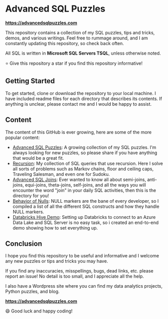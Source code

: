 # Advanced SQL Puzzles

**https://advancedsqlpuzzles.com**  

This repository contains a collection of my SQL puzzles, tips and tricks, demos, and various writings.  Feel free to rummage around, and I am constantly updating this repository, so check back often.

All SQL is written in **Microsoft SQL Servers TSQL**, unless otherwise noted.

:star: Give this repository a star if you find this repository informative!

## Getting Started

To get started, clone or download the repository to your local machine.  I have included readme files for each directory that describes its contents.  If anything is unclear, please contact me and I would be happy to assist.

## Content
The content of this GitHub is ever growing, here are some of the more popular content:


*  [Advanced SQL Puzzles](/Advanced%20SQL%20Puzzles): A growing collection of my SQL puzzles.  I'm always looking for new puzzles, so please share if you have anything that would be a great fit.  
*  [Recursion](/Advanced%20SQL%20Puzzles/Recursion%20Examples): My collection of SQL queries that use recursion.  Here I solve all sorts of problems such as Markov chains, floor and ceiling caps, Traveling Salesman, and even one for Sudoku.    
*  [Advanced SQL Joins](/Database%20Tips%20and%20Tricks/Advanced%20SQL%20Joins): Ever wanted to know all about semi-joins, anti-joins, equi-joins, theta-joins, self-joins, and all the ways you will encounter the word "join" in your daily SQL activities, then this is the directory for you!    
*  [Behavior of Nulls](/Database%20Tips%20and%20Tricks/Behavior%20Of%20Nulls):  NULL markers are the bane of every developer, so I compiled a list of all the different SQL constructs and how they handle NULL markers.    
*  [Databricks Hive Demo](/Database%20Tips%20and%20Tricks/Databricks%20Hive%20Demo):  Setting up Databricks to connect to an Azure Data Lake and SQL Server is no easy task, so i created an end-to-end demo showing how to set everything up.

## Conclusion
I hope you find this repository to be useful and informative and I welcome any new puzzles or tips and tricks you may have.  

If you find any inaccuracies, misspellings, bugs, dead links, etc. please report an issue!  No detail is too small, and I appreciate all the help.

I also have a Wordpress site where you can find my data analytics projects, Python puzzles, and blog.    

**https://advancedsqlpuzzles.com**  

:smile: Good luck and happy coding!
